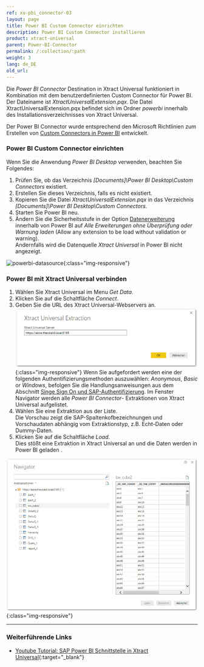 ```yaml
---
ref: xu-pbi_connector-03
layout: page
title: Power BI Custom Connector einrichten
description: Power BI Custom Connector installieren
product: xtract-universal
parent: Power-BI-Connector
permalink: /:collection/:path
weight: 3
lang: de_DE
old_url: 
---
```



Die *Power BI Connector* Destination in Xtract Universal funktioniert in Kombination mit dem benutzerdefinierten Custom Connector für Power BI. Der Dateiname ist *XtractUniversalExtension.pqx*. Die Datei XtractUniversalExtension.pqx befindet sich im Ordner *powerbi* innerhalb des Installationsverzeichnisses von Xtract Universal.

Der Power BI Connector wurde entsprechend den Microsoft Richtlinien zum Erstellen von [Custom Connectors in Power BI](https://docs.microsoft.com/de-de/power-bi/desktop-connector-extensibility) entwickelt.
### Power BI Custom Connector einrichten
Wenn Sie die Anwendung *Power BI Desktop* verwenden, beachten Sie Folgendes: 
1. Prüfen Sie, ob das Verzeichnis *[Documents]\Power BI Desktop\Custom Connectors* existiert.
2. Erstellen Sie dieses Verzeichnis, falls es nicht existiert.
3. Kopieren Sie die Datei *XtractUniversalExtension.pqx* in das Verzeichnis *[Documents]\Power BI Desktop\Custom Connectors*.
4. Starten Sie Power BI neu. <br>
5. Ändern Sie die Sicherheitsstufe in der Option [Datenerweiterung](https://docs.microsoft.com/de-de/power-bi/desktop-connector-extensibility#data-extension-security) innerhalb von Power BI  auf *Alle Erweiterungen ohne Überprüfung oder Warnung laden* (Allow any extension to be load without validation or warning). <br>
Andernfalls wird die Datenquelle *Xtract Universal* in Power BI nicht angezeigt.

![powerbi-datasource](/img/content/XU_pbi_connector_xu_datasouce.png){:class="img-responsive"}

### Power BI mit Xtract Universal verbinden

1. Wählen Sie Xtract Universal im Menu *Get Data*.
2. Klicken Sie auf die Schaltfläche *Connect*.
3. Geben Sie die URL des Xtract Universal-Webservers an.
![powerbi-XU_URL](/img/content/XU_pbi_connector_XU_URL.png){:class="img-responsive"}
	Wenn Sie aufgefordert werden eine der folgenden Authentifizierungsmethoden auszuwählen: *Anonymous*, *Basic* or *Windows*, befolgen Sie die Handlungsanweisungen aus dem Abschnitt [Singe Sign On und SAP-Authentifizierung](./pbi-SSO).
	Im Fenster Navigator werden alle *Power BI Connector*- Extraktionen von Xtract Universal aufgelistet. 
4. Wählen Sie eine Extraktion aus der Liste. <br>
Die Vorschau zeigt die SAP-Spaltenkofbezeichnungen und  Vorschaudaten abhängig vom Extraktionstyp, z.B. Echt-Daten oder Dummy-Daten.
5. Klicken Sie auf die Schaltfläche *Load*. <br>
Dies stößt eine Extraktion in Xtract Universal an und die Daten werden in Power BI geladen .

![powerbi-navigator](/img/content/XU_pbi_connector_navigator.png){:class="img-responsive"}

****
### Weiterführende Links
- [Youtube Tutorial: SAP Power BI Schnittstelle in Xtract Universal](https://www.youtube.com/watch?v=1jqw755yqP4){:target="_blank"}